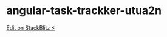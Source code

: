 # angular-task-trackker-utua2n

[Edit on StackBlitz ⚡️](https://stackblitz.com/edit/angular-task-trackker-utua2n)